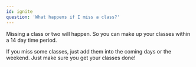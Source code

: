 ```yaml
---
id: ignite
question: 'What happens if I miss a class?'
---
```


Missing a class or two will happen. So you can make up your classes within a 14 day time period.

If you miss some classes, just add them into the coming days or the weekend. Just make sure you get your classes done!
